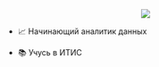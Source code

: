 <div align="center">
<img src="https://i.gifer.com/4qo9.gif" align="center"/>
</div>


- 📈 Начинающий аналитик данных  
  

- 📚 Учусь в ИТИС
<br/>

